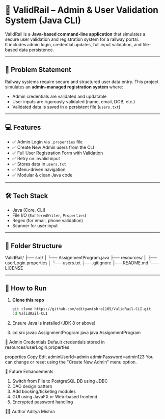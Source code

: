 # 🚆 ValidRail – Admin & User Validation System (Java CLI)

ValidRail is a **Java-based command-line application** that simulates a secure user validation and registration system for a railway portal.  
It includes admin login, credential updates, full input validation, and file-based data persistence.

---

## 🧠 Problem Statement

Railway systems require secure and structured user data entry. This project simulates an **admin-managed registration system** where:
- Admin credentials are validated and updatable
- User inputs are rigorously validated (name, email, DOB, etc.)
- Validated data is saved in a persistent file (`users.txt`)

---

## 💻 Features

- ✅ Admin Login via `.properties` file  
- ✅ Create New Admin users from the CLI  
- ✅ Full User Registration Form with Validation  
- ✅ Retry on invalid input  
- ✅ Stores data in `users.txt`  
- ✅ Menu-driven navigation  
- ✅ Modular & clean Java code

---

## 🛠️ Tech Stack

- Java (Core, CLI)
- File I/O (`BufferedWriter`, `Properties`)
- Regex (for email, phone validation)
- Scanner for user input

---

## 📁 Folder Structure

ValidRail/
├── src/
│ └── AssignmentProgram.java
├── resources/
│ ├── userLogin.properties
│ └── users.txt
├── .gitignore
├── README.md
└── LICENSE



---

## 🚀 How to Run

1. **Clone this repo**
   ```bash
   git clone https://github.com/adityamishra1105/ValidRail-CLI.git
   cd ValidRail-CLI

2. Ensure Java is installed (JDK 8 or above)

3. cd src
javac AssignmentProgram.java
java AssignmentProgram




🔐 Admin Credentials
Default credentials stored in resources/userLogin.properties

properties
Copy
Edit
adminUserId=admin
adminPassword=admin123
You can change or reset using the "Create New Admin" menu option.


📌 Future Enhancements
1. Switch from File to PostgreSQL DB using JDBC
2. DAO design pattern
3. Add booking/ticketing modules
4. GUI using JavaFX or Web-based frontend
5. Encrypted password handling

🧑‍💻 Author
Aditya Mishra


